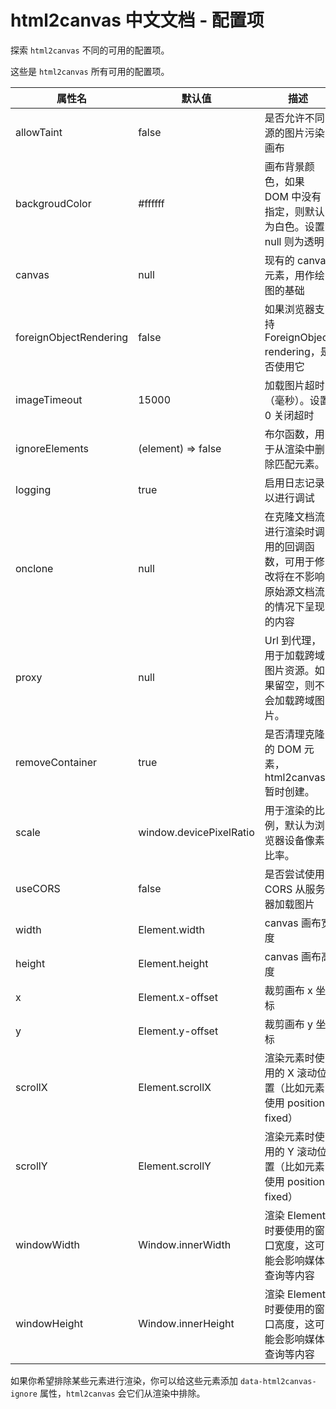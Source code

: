 # html2canvas 中文文档 - 配置项

探索 `html2canvas` 不同的可用的配置项。

这些是 `html2canvas` 所有可用的配置项。

| 属性名                 | 默认值                  | 描述                                                                                     |
| ---------------------- | ----------------------- | ---------------------------------------------------------------------------------------- |
| allowTaint             | false                   | 是否允许不同源的图片污染画布                                                             |
| backgroudColor         | #ffffff                 | 画布背景颜色，如果 DOM 中没有指定，则默认为白色。设置 null 则为透明                      |
| canvas                 | null                    | 现有的 canvas 元素，用作绘图的基础                                                       |
| foreignObjectRendering | false                   | 如果浏览器支持 ForeignObject rendering，是否使用它                                       |
| imageTimeout           | 15000                   | 加载图片超时（毫秒）。设置 0 关闭超时                                                    |
| ignoreElements         | (element) => false      | 布尔函数，用于从渲染中删除匹配元素。                                                     |
| logging                | true                    | 启用日志记录以进行调试                                                                   |
| onclone                | null                    | 在克隆文档流进行渲染时调用的回调函数，可用于修改将在不影响原始源文档流的情况下呈现的内容 |
| proxy                  | null                    | Url 到代理，用于加载跨域图片资源。如果留空，则不会加载跨域图片。                         |
| removeContainer        | true                    | 是否清理克隆的 DOM 元素，html2canvas 暂时创建。                                          |
| scale                  | window.devicePixelRatio | 用于渲染的比例，默认为浏览器设备像素比率。                                               |
| useCORS                | false                   | 是否尝试使用 CORS 从服务器加载图片                                                       |
| width                  | Element.width           | canvas 画布宽度                                                                          |
| height                 | Element.height          | canvas 画布高度                                                                          |
| x                      | Element.x-offset        | 裁剪画布 x 坐标                                                                          |
| y                      | Element.y-offset        | 裁剪画布 y 坐标                                                                          |
| scrollX                | Element.scrollX         | 渲染元素时使用的 X 滚动位置（比如元素使用 position: fixed）                              |
| scrollY                | Element.scrollY         | 渲染元素时使用的 Y 滚动位置（比如元素使用 position: fixed）                              |
| windowWidth            | Window.innerWidth       | 渲染 Element 时要使用的窗口宽度，这可能会影响媒体查询等内容                              |
| windowHeight           | Window.innerHeight      | 渲染 Element 时要使用的窗口高度，这可能会影响媒体查询等内容                              |

如果你希望排除某些元素进行渲染，你可以给这些元素添加 `data-html2canvas-ignore` 属性，`html2canvas` 会它们从渲染中排除。
